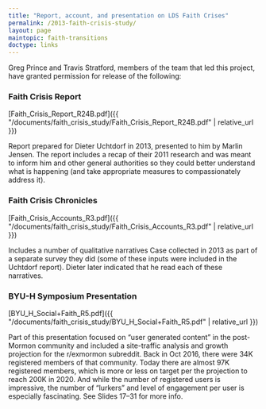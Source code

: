 ```yaml
---
title: "Report, account, and presentation on LDS Faith Crises"
permalink: /2013-faith-crisis-study/
layout: page
maintopic: faith-transitions
doctype: links
---
```


Greg Prince and Travis Stratford, members of the team that led this project, have granted permission for release of the following:

### Faith Crisis Report 

[Faith_Crisis_Report_R24B.pdf]({{ "/documents/faith_crisis_study/Faith_Crisis_Report_R24B.pdf" | relative_url }})

Report prepared for Dieter Uchtdorf in 2013, presented to him by Marlin Jensen. The report includes a recap of their 2011 research and was meant to inform him and other general authorities so they could better understand what is happening (and take appropriate measures to compassionately address it).

### Faith Crisis Chronicles

[Faith_Crisis_Accounts_R3.pdf]({{ "/documents/faith_crisis_study/Faith_Crisis_Accounts_R3.pdf" | relative_url }})

Includes a number of qualitative narratives Case collected in 2013 as part of a separate survey they did (some of these inputs were included in the Uchtdorf report).  Dieter later indicated that he read each of these narratives.

### BYU-H Symposium Presentation

[BYU_H_Social+Faith_R5.pdf]({{ "/documents/faith_crisis_study/BYU_H_Social+Faith_R5.pdf" | relative_url }})

Part of this presentation focused on “user generated content” in the post-Mormon community and included a site-traffic analysis and growth projection for the r/exmormon subreddit. Back in Oct 2016, there were 34K registered members of that community. Today there are almost 97K registered members, which is more or less on target per the projection to reach 200K in 2020. And while the number of registered users is impressive, the number of “lurkers” and level of engagement per user is especially fascinating. See Slides 17–31 for more info.
